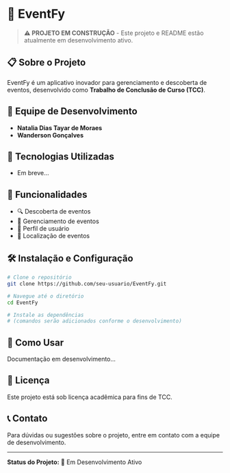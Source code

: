 # 🎉 EventFy

> **⚠️ PROJETO EM CONSTRUÇÃO** - Este projeto e README estão atualmente em desenvolvimento ativo.

## 📋 Sobre o Projeto

EventFy é um aplicativo inovador para gerenciamento e descoberta de eventos, desenvolvido como **Trabalho de Conclusão de Curso (TCC)**.

## 👥 Equipe de Desenvolvimento

- **Natalia Dias Tayar de Moraes**
- **Wanderson Gonçalves**

## 🚀 Tecnologias Utilizadas

<!-- Adicione as tecnologias conforme o desenvolvimento progride -->
- Em breve...

## 📱 Funcionalidades

<!-- Descreva as principais funcionalidades do app -->
- 🔍 Descoberta de eventos
- 📅 Gerenciamento de eventos
- 👤 Perfil de usuário
- 📍 Localização de eventos

## 🛠️ Instalação e Configuração

```bash
# Clone o repositório
git clone https://github.com/seu-usuario/EventFy.git

# Navegue até o diretório
cd EventFy

# Instale as dependências
# (comandos serão adicionados conforme o desenvolvimento)
```

## 📖 Como Usar

<!-- Instruções de uso serão adicionadas durante o desenvolvimento -->
Documentação em desenvolvimento...


## 📄 Licença

Este projeto está sob licença acadêmica para fins de TCC.

## 📞 Contato

Para dúvidas ou sugestões sobre o projeto, entre em contato com a equipe de desenvolvimento.

---

**Status do Projeto:** 🚧 Em Desenvolvimento Ativo

